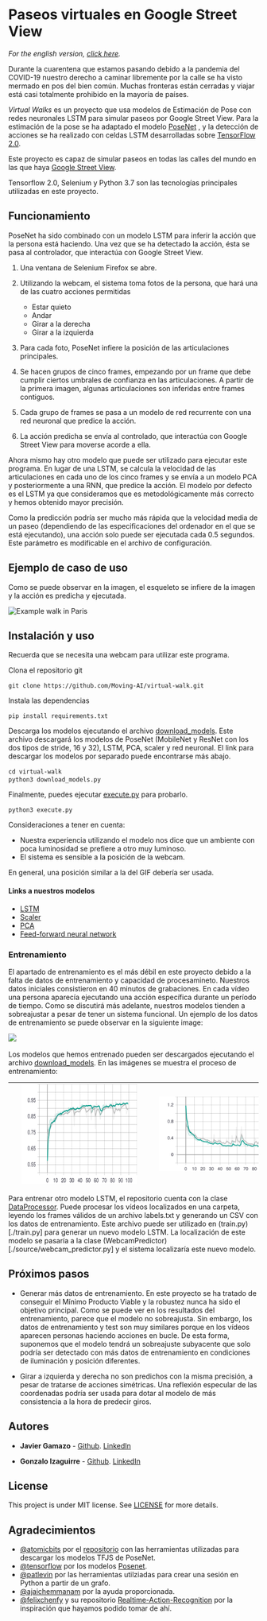 # Paseos virtuales en Google Street View

_For the english version, [click here](README.md)._

Durante la cuarentena que estamos pasando debido a la pandemia del COVID-19 nuestro derecho a caminar libremente por la
calle se ha visto mermado en pos del bien común. Muchas fronteras están cerradas y viajar está casi totalmente prohibido
en la mayoría de países.

_Virtual Walks_ es un proyecto que usa modelos de Estimación de Pose con redes neuronales LSTM para simular paseos por 
Google Street View. Para la estimación de la pose se ha adaptado el modelo [PoseNet](https://www.tensorflow.org/lite/models/pose_estimation/overview)
, y la detección de acciones se ha realizado con celdas LSTM desarrolladas sobre [TensorFlow 2.0](https://www.tensorflow.org/).

Este proyecto es capaz de simular paseos en todas las calles del mundo en las que haya [Google Street View](https://www.google.com/intl/es_ES/streetview/).

Tensorflow 2.0, Selenium y Python 3.7 son las tecnologías principales utilizadas en este proyecto.

## Funcionamiento

PoseNet ha sido combinado con un modelo LSTM  para inferir la acción que la persona está haciendo. Una vez que se ha detectado
la acción, ésta se pasa al controlador, que interactúa con Google Street View.

1. Una ventana de Selenium Firefox se abre.
1. Utilizando la webcam, el sistema toma fotos de la persona, que hará una de las cuatro acciones permitidas

    * Estar quieto
    * Andar
    * Girar a la derecha
    * Girar a la izquierda

1. Para cada foto, PoseNet infiere la posición de las articulaciones principales.
1. Se hacen grupos de cinco frames, empezando por un frame que debe cumplir ciertos umbrales de confianza en las articulaciones.
A partir de la primera imagen, algunas articulaciones son inferidas entre frames contiguos.
1. Cada grupo de frames se pasa a un modelo de red recurrente con una red neuronal que predice la acción.
1. La acción predicha se envía al controlado, que interactúa con Google Street View para moverse acorde a ella.

Ahora mismo hay otro modelo que puede ser utilizado para ejecutar este programa. En lugar de una LSTM, se calcula la velocidad 
de las articulaciones en cada uno de los cinco frames y se envía a un modelo PCA y posteriormente a una RNN, que predice la acción.
El modelo por defecto es el LSTM ya que consideramos que es metodológicamente más correcto y hemos obtenido mayor precisión.

Como la predicción podría ser mucho más rápida que la velocidad media de un paseo (dependiendo de las especificaciones
del ordenador en el que se está ejecutando), una acción solo puede ser ejecutada cada 0.5 segundos. Este parámetro es 
modificable en el archivo de configuración.

## Ejemplo de caso de uso

Como se puede observar en la imagen, el esqueleto se infiere de la imagen y la acción es predicha y ejecutada.

![Example walk in Paris](./readme_resources/Paris.gif)

## Instalación y uso
Recuerda que se necesita una webcam para utilizar este programa.

Clona el repositorio git

```
git clone https://github.com/Moving-AI/virtual-walk.git
```

Instala las dependencias

```
pip install requirements.txt
```

Descarga los modelos ejecutando el archivo [download_models](./download_models.py). Este archivo descargará los modelos 
de PoseNet (MobileNet y ResNet con los dos tipos de stride, 16 y 32), LSTM, PCA, scaler y red neuronal. El link para
descargar los modelos por separado puede encontrarse más abajo.
```
cd virtual-walk
python3 download_models.py
```

Finalmente, puedes ejecutar [execute.py](./execute.py) para probarlo.

```
python3 execute.py
```

Consideraciones a tener en cuenta:
- Nuestra experiencia utilizando el modelo nos dice que un ambiente con poca luminosidad se prefiere a otro muy luminoso.
- El sistema es sensible a la posición de la webcam.

En general, una posición similar a la del GIF debería ser usada.

#### Links a nuestros modelos
- [LSTM](https://drive.google.com/uc?export=download&id=1JydPMY58DVZr3qcZ3d7EPZWfq__yJH2Z)
- [Scaler](https://drive.google.com/uc?export=download&id=1eQUYZB1ZTWRjXH4Y-gxs2wsgAK30iwgC)
- [PCA](https://drive.google.com/uc?export=download&id=1cYMuGlfBdkbH6wd9x__1D07I64VA94wE)
- [Feed-forward neural network](https://drive.google.com/uc?export=download&id=1dn51tNt96cWesufjCRtuQJQd2S3Ro6fu)

### Entrenamiento

El apartado de entrenamiento es el más débil en este proyecto debido a la falta de datos de entrenamiento y capacidad
de procesamineto. Nuestros datos iniciales consistieron en 40 minutos de grabaciones. En cada vídeo una persona aparecía
ejecutando una acción específica durante un período de tiempo. Como se discutirá más adelante, nuestros modelos tienden a 
sobreajustar a pesar de tener un sistema funcional. Un ejemplo de los datos de entrenamiento se puede observar en la 
siguiente image:

<img src="/readme_resources/Walking.gif" height="150"> 

Los modelos que hemos entrenado pueden ser descargados ejecutando el archivo [download_models](./download_models.py).
En las imágenes se muestra el proceso de entrenamiento:

<img src="./readme_resources/epoch_categorical_accuracy.svg" height="200" hspace="20" />  |  <img src="./readme_resources/epoch_loss.svg" height="150" hspace="50" />
-------------------------|------------------------

Para entrenar otro modelo LSTM, el repositorio cuenta con la clase [DataProcessor](./source/dataprocessing/__init__.py).
Puede procesar los vídeos localizados en una carpeta, leyendo los frames válidos de un archivo labels.txt y generando un 
CSV con los datos de entrenamiento. Este archivo puede ser utilizado en (train.py)[./train.py] para generar un nuevo modelo
LSTM. La localización de este modelo se pasaría a la clase (WebcamPredictor)[./source/webcam_predictor.py] y el sistema 
localizaría este nuevo modelo.

## Próximos pasos

- Generar más datos de entrenamiento. En este proyecto se ha tratado de conseguir el Mínimo Producto Viable y la
robustez nunca ha sido el objetivo principal. Como se puede ver en los resultados del entrenamiento, parece que el modelo
no sobreajusta. Sin embargo, los datos de entrenamiento y test son muy similares porque en los vídeos aparecen personas 
haciendo acciones en bucle. De esta forma, suponemos que el modelo tendrá un sobreajuste subyacente que solo podría ser
detectado con más datos de entrenamiento en condiciones de iluminación y posición diferentes.

- Girar a izquierda y derecha no son predichos con la misma precisión, a pesar de tratarse de acciones simétricas. Una
reflexión especular de las coordenadas podría ser usada para dotar al modelo de más consistencia a la hora de predecir giros.

## Autores

* **Javier Gamazo** - [Github](https://github.com/javirk). [LinkedIn](https://www.linkedin.com/in/javier-gamazo-tejero/)

* **Gonzalo Izaguirre** - [Github](https://github.com/gontxomde). [LinkedIn](https://www.linkedin.com/in/gizaguirre/)

## License

This project is under MIT license. See [LICENSE](LICENSE) for more details.

## Agradecimientos

- [@atomicbits](https://github.com/atomicbits) por el [repositorio](https://github.com/atomicbits/posenet-python/)
con las herramientas utilizadas para descargar los modelos TFJS de PoseNet.
- [@tensorflow](https://github.com/tensorflow/) por los modelos [Posenet](https://github.com/tensorflow/tfjs-models/tree/master/posenet).
- [@patlevin](https://github.com/patlevin/tfjs-to-tf) por las herramientas utilziadas para crear una sesión en Python a partir
de un grafo.
- [@ajaichemmanam](https://github.com/ajaichemmanam/simple_posenet_python) por la ayuda proporcionada.
- [@felixchenfy](https://github.com/felixchenfy) y su repositorio [Realtime-Action-Recognition](https://github.com/felixchenfy/Realtime-Action-Recognition)
por la inspiración que hayamos podido tomar de ahí. 